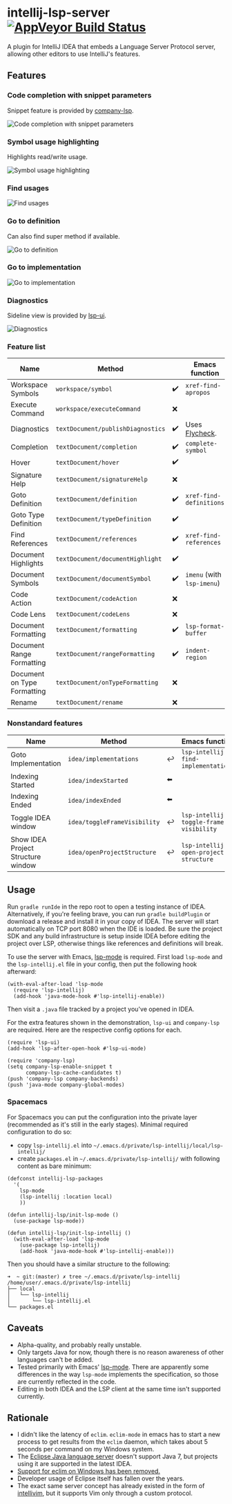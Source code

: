# intellij-lsp-server [![AppVeyor Build Status][appveyor-build-status-svg]][appveyor-build-status]
A plugin for IntelliJ IDEA that embeds a Language Server Protocol server, allowing other editors to use IntelliJ's features.

## Features
### Code completion with snippet parameters
Snippet feature is provided by [company-lsp](https://github.com/tigersoldier/company-lsp).

![Code completion with snippet parameters](https://sub.god.jp/f/uecray.gif)
### Symbol usage highlighting
Highlights read/write usage.

![Symbol usage highlighting](https://sub.god.jp/f/nieypg.png)
### Find usages
![Find usages](https://sub.god.jp/f/aeitpo.gif)
### Go to definition
Can also find super method if available.

![Go to definition](https://sub.god.jp/f/lcocla.gif)
### Go to implementation
![Go to implementation](https://sub.god.jp/f/uighbt.gif)
### Diagnostics
Sideline view is provided by [lsp-ui](https://github.com/emacs-lsp/lsp-ui).

![Diagnostics](https://sub.god.jp/f/ianlhr.gif)

### Feature list
| Name                        | Method                            |                    | Emacs function                                         |
| ----                        | -----------------------------     | ------------------ | -----------------------------------                    |
| Workspace Symbols           | `workspace/symbol`                | :heavy_check_mark: | `xref-find-apropos`                                    |
| Execute Command             | `workspace/executeCommand`        | :x:                |                                                        |
| Diagnostics                 | `textDocument/publishDiagnostics` | :heavy_check_mark: | Uses [Flycheck](https://github.com/flycheck/flycheck). |
| Completion                  | `textDocument/completion`         | :heavy_check_mark: | `complete-symbol`                                      |
| Hover                       | `textDocument/hover`              | :heavy_check_mark: |                                                        |
| Signature Help              | `textDocument/signatureHelp`      | :x:                |                                                        |
| Goto Definition             | `textDocument/definition`         | :heavy_check_mark: | `xref-find-definitions`                                |
| Goto Type Definition        | `textDocument/typeDefinition`     | :heavy_check_mark: |                                                        |
| Find References             | `textDocument/references`         | :heavy_check_mark: | `xref-find-references`                                 |
| Document Highlights         | `textDocument/documentHighlight`  | :heavy_check_mark: |                                                        |
| Document Symbols            | `textDocument/documentSymbol`     | :heavy_check_mark: | `imenu` (with `lsp-imenu`)                             |
| Code Action                 | `textDocument/codeAction`         | :x:                |                                                        |
| Code Lens                   | `textDocument/codeLens`           | :x:                |                                                        |
| Document Formatting         | `textDocument/formatting`         | :heavy_check_mark: | `lsp-format-buffer`                                    |
| Document Range Formatting   | `textDocument/rangeFormatting`    | :heavy_check_mark: | `indent-region`                                        |
| Document on Type Formatting | `textDocument/onTypeFormatting`   | :x:                |                                                        |
| Rename                      | `textDocument/rename`             | :x:                |                                                        |

### Nonstandard features
| Name                               | Method                        |                             | Emacs function                         |
| ---------------------------------- | ----------------------------- | --------------------------- | -----------------------------------    |
| Goto Implementation                | `idea/implementations`        | :leftwards_arrow_with_hook: | `lsp-intellij-find-implementations`    |
| Indexing Started                   | `idea/indexStarted`           | :arrow_left:                |                                        |
| Indexing Ended                     | `idea/indexEnded`             | :arrow_left:                |                                        |
| Toggle IDEA window                 | `idea/toggleFrameVisibility`  | :leftwards_arrow_with_hook: | `lsp-intellij-toggle-frame-visibility` |
| Show IDEA Project Structure window | `idea/openProjectStructure`   | :leftwards_arrow_with_hook: | `lsp-intellij-open-project-structure`  |

## Usage
Run `gradle runIde` in the repo root to open a testing instance of IDEA. Alternatively, if you're feeling brave, you can run `gradle buildPlugin` or download a release and install it in your copy of IDEA. The server will start automatically on TCP port 8080 when the IDE is loaded. Be sure the project SDK and any build infrastructure is setup inside IDEA before editing the project over LSP, otherwise things like references and definitions will break.

To use the server with Emacs, [lsp-mode](https://github.com/emacs-lsp/lsp-mode) is required. First load `lsp-mode` and the `lsp-intellij.el` file in your config, then put the following hook afterward:
```emacs-lisp
(with-eval-after-load 'lsp-mode
  (require 'lsp-intellij)
  (add-hook 'java-mode-hook #'lsp-intellij-enable))
```
Then visit a `.java` file tracked by a project you've opened in IDEA.

For the extra features shown in the demonstration, `lsp-ui` and `company-lsp` are required. Here are the respective config options for each.
```emacs-lisp
(require 'lsp-ui)
(add-hook 'lsp-after-open-hook #'lsp-ui-mode)

(require 'company-lsp)
(setq company-lsp-enable-snippet t
      company-lsp-cache-candidates t)
(push 'company-lsp company-backends)
(push 'java-mode company-global-modes)
```

### Spacemacs

For Spacemacs you can put the configuration into the private layer (recommended as it's still in the early stages). Minimal required configuration to do so:

* copy `lsp-intellij.el` into `~/.emacs.d/private/lsp-intellij/local/lsp-intellij/`
* create `packages.el` in `~/.emacs.d/private/lsp-intellij/` with following content as bare minimum:

```emacs-lisp
(defconst intellij-lsp-packages
  '(
    lsp-mode
    (lsp-intellij :location local)
    ))

(defun intellij-lsp/init-lsp-mode ()
  (use-package lsp-mode))

(defun intellij-lsp/init-lsp-intellij ()
  (with-eval-after-load 'lsp-mode
    (use-package lsp-intellij)
    (add-hook 'java-mode-hook #'lsp-intellij-enable)))

```

Then you should have a similar structure to the following:


```
➜  ~ git:(master) ✗ tree ~/.emacs.d/private/lsp-intellij
/home/user/.emacs.d/private/lsp-intellij
├── local
│   └── lsp-intellij
│       └── lsp-intellij.el
└── packages.el

```

## Caveats
- Alpha-quality, and probably really unstable.
- Only targets Java for now, though there is no reason awareness of other languages can't be added.
- Tested primarily with Emacs' [lsp-mode](https://github.com/emacs-lsp/lsp-mode). There are apparently some differences in the way `lsp-mode` implements the specification, so those are currently reflected in the code.
- Editing in both IDEA and the LSP client at the same time isn't supported currently.

## Rationale
- I didn't like the latency of `eclim`. `eclim-mode` in emacs has to start a new process to get results from the `eclim` daemon, which takes about 5 seconds per command on my Windows system.
- The [Eclipse Java language server](https://github.com/eclipse/eclipse.jdt.ls) doesn't support Java 7, but projects using it are supported in the latest IDEA.
- [Support for eclim on Windows has been removed.](http://eclim.org/changes.html#jan-01-2018)
- Developer usage of Eclipse itself has fallen over the years.
- The exact same server concept has already existed in the form of [intellivim](https://github.com/dhleong/intellivim), but it supports Vim only through a custom protocol.

<!-- Badges -->
[appveyor-build-status]: https://ci.appveyor.com/project/Ruin0x11/intellij-lsp-server/branch/master
[appveyor-build-status-svg]: https://ci.appveyor.com/api/projects/status/yvuy70pdmfkhn8aw?svg=true
